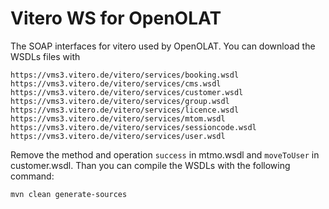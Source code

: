 # Vitero WS for OpenOLAT

The SOAP interfaces for vitero used by OpenOLAT. You can download the WSDLs files with

```
https://vms3.vitero.de/vitero/services/booking.wsdl
https://vms3.vitero.de/vitero/services/cms.wsdl
https://vms3.vitero.de/vitero/services/customer.wsdl
https://vms3.vitero.de/vitero/services/group.wsdl
https://vms3.vitero.de/vitero/services/licence.wsdl
https://vms3.vitero.de/vitero/services/mtom.wsdl
https://vms3.vitero.de/vitero/services/sessioncode.wsdl
https://vms3.vitero.de/vitero/services/user.wsdl
```

Remove the method and operation ```success``` in mtmo.wsdl and ```moveToUser``` in customer.wsdl. Than you can compile the WSDLs with the following command:

```bash
mvn clean generate-sources
```
